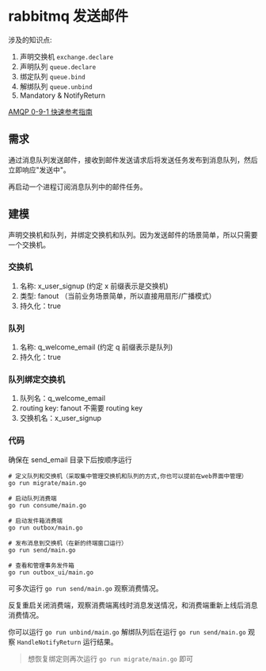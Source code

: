 # rabbitmq 发送邮件

涉及的知识点:
1. 声明交换机 `exchange.declare`
2. 声明队列 `queue.declare`
3. 绑定队列 `queue.bind`
4. 解绑队列 `queue.unbind`
5. Mandatory & NotifyReturn

[AMQP 0-9-1 快速参考指南](http://rabbitmq.mr-ping.com/AMQP/amqp-0-9-1-quickref.html)
 

## 需求

通过消息队列发送邮件，接收到邮件发送请求后将发送任务发布到消息队列，然后立即响应"发送中"。

再启动一个进程订阅消息队列中的邮件任务。

## 建模

声明交换机和队列，并绑定交换机和队列。因为发送邮件的场景简单，所以只需要一个交换机。

### 交换机

1. 名称: x_user_signup (约定 x 前缀表示是交换机)
2. 类型: fanout （当前业务场景简单，所以直接用扇形/广播模式）
3. 持久化：true

### 队列

1. 名称: q_welcome_email (约定 q 前缀表示是队列)
3. 持久化：true

### 队列绑定交换机

1. 队列名：q_welcome_email
2. routing key: fanout 不需要 routing key
3. 交换机名：x_user_signup


### 代码

确保在 send_email 目录下后按顺序运行

```shell
# 定义队列和交换机（采取集中管理交换机和队列的方式,你也可以提前在web界面中管理）
go run migrate/main.go

# 启动队列消费端
go run consume/main.go

# 启动发件箱消费端
go run outbox/main.go

# 发布消息到交换机（在新的终端窗口运行）
go run send/main.go

# 查看和管理事务发件箱 
go run outbox_ui/main.go
```

可多次运行 `go run send/main.go` 观察消费情况。

反复重启关闭消费端，观察消费端离线时消息发送情况，和消费端重新上线后消息消费情况。

你可以运行 `go run unbind/main.go` 解绑队列后在运行 `go run send/main.go` 观察 `HandleNotifyReturn` 运行结果。

> 想恢复绑定则再次运行 `go run migrate/main.go` 即可


